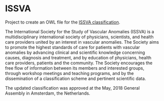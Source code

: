 # ISSVA
Project to create an OWL file for the [ISSVA classification](https://www.issva.org/UserFiles/file/ISSVA-Classification-2018.pdf).

The International Society for the Study of Vascular Anomalies (ISSVA) is a multidisciplinary international society of physicians, scientists, and health care providers united by an interest in vascular anomalies. The Society aims to promote the highest standards of care for patients with vascular anomalies by advancing clinical and scientific knowledge concerning causes, diagnosis and treatment, and by education of physicians, health care providers, patients and the community. The Society encourages the free flow of information between its members and interested groups, through workshop meetings and teaching programs, and by the dissemination of a classification scheme and pertinent scientific data.

The updated classification was approved at the May, 2018 General Assembly in Amsterdam, the Netherlands.
